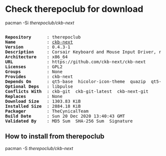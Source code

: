 # Check therepoclub for download

pacman -Si *therepoclub/ckb-next*

<div class="highlight"><pre class="highlight"><text>
<b>Repository</b>      : therepoclub
<b>Name</b>            : <a href="../../x86_64/ckb-next-0.4.3-1-x86_64.pkg.tar.zst">ckb-next</a>
<b>Version</b>         : 0.4.3-1
<b>Description</b>     : Corsair Keyboard and Mouse Input Driver, release version
<b>Architecture</b>    : x86_64
<b>URL</b>             : https://github.com/ckb-next/ckb-next
<b>Licenses</b>        : GPL2
<b>Groups</b>          : None
<b>Provides</b>        : ckb-next
<b>Depends On</b>      : qt5-base  hicolor-icon-theme  quazip  qt5-tools  libxcb  xcb-util-wm  qt5-x11extras  libdbusmenu-qt5
<b>Optional Deps</b>   : libpulse
<b>Conflicts With</b>  : ckb-git  ckb-git-latest  ckb-next-git
<b>Replaces</b>        : None
<b>Download Size</b>   : 1303.83 KiB
<b>Installed Size</b>  : 2884.18 KiB
<b>Packager</b>        : TheCynicalTeam <wayne6324@gmail.com>
<b>Build Date</b>      : Sun 20 Dec 2020 13:40:43 GMT
<b>Validated By</b>    : MD5 Sum  SHA-256 Sum  Signature
</text></pre></div>

## How to install from therepoclub

pacman -S *therepoclub/ckb-next*
